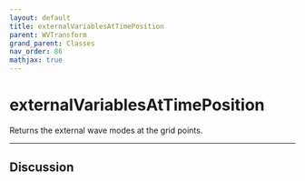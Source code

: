 ```yaml
---
layout: default
title: externalVariablesAtTimePosition
parent: WVTransform
grand_parent: Classes
nav_order: 86
mathjax: true
---
```


#  externalVariablesAtTimePosition

Returns the external wave modes at the grid points.


---

## Discussion

  
